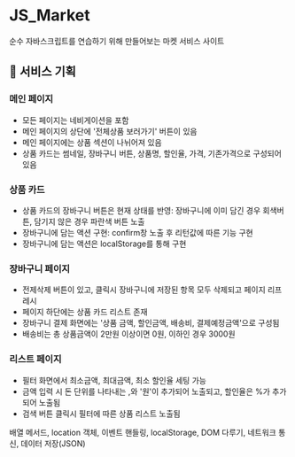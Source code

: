 # JS_Market

순수 자바스크립트를 연습하기 위해 만들어보는 마켓 서비스 사이트

## 📝 서비스 기획

### 메인 페이지

- 모든 페이지는 네비게이션을 포함
- 메인 페이지의 상단에 '전체상품 보러가기' 버튼이 있음
- 메인 페이지에는 상품 섹션이 나뉘어져 있음
- 상품 카드는 썸네일, 장바구니 버튼, 상품명, 할인율, 가격, 기존가격으로 구성되어 있음

### 상품 카드

- 상품 카드의 장바구니 버튼은 현재 상태를 반영: 장바구니에 이미 담긴 경우 회색버튼, 담기지 않은 경우 파란색 버튼 노출
- 장바구니에 담는 액션 구현: confirm창 노출 후 리턴값에 따른 기능 구현
- 장바구니에 담는 액션은 localStorage를 통해 구현

### 장바구니 페이지

- 전제삭제 버튼이 있고, 클릭시 장바구니에 저장된 항목 모두 삭제되고 페이지 리프레시
- 페이지 하단에는 상품 카드 리스트 존재
- 장바구니 결제 화면에는 '상품 금액, 할인금액, 배송비, 결제예정금액'으로 구성됨
- 배송비는 총 상품금액이 2만원 이상이면 0원, 이하인 경우 3000원

### 리스트 페이지

- 필터 화면에서 최소금액, 최대금액, 최소 할인율 세팅 가능
- 금액 입력 시 돈 단위를 나타내는 ,와 '원'이 추가되어 노출되고, 할인율은 %가 추가되어 노출됨
- 검색 버튼 클릭시 필터에 따른 상품 리스트 노출됨

배열 메서드, location 객체, 이벤트 핸들링, localStorage, DOM 다루기, 네트워크 통신, 데이터 저장(JSON)
